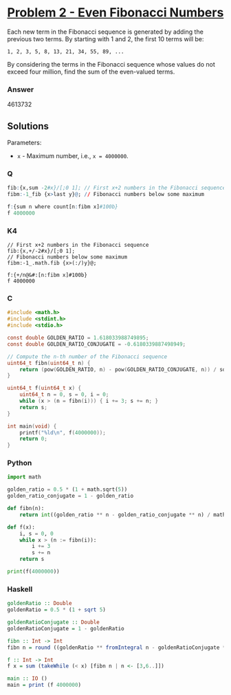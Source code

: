 
# [Problem 2 - Even Fibonacci Numbers](https://projecteuler.net/problem=2)

Each new term in the Fibonacci sequence is generated by adding the previous two terms. By starting with 1 and 2, the first 10 terms will be:

    1, 2, 3, 5, 8, 13, 21, 34, 55, 89, ...

By considering the terms in the Fibonacci sequence whose values do not exceed four million, find the sum of the even-valued terms.

### Answer

4613732

## Solutions

Parameters:
* `x` - Maximum number, i.e., `x = 4000000`.

### Q

```q
fib:{x,sum -2#x}/[;0 1]; // First x+2 numbers in the Fibonacci sequence
fibm:-1_fib {x>last y}@; // Fibonacci numbers below some maximum

f:{sum n where count[n:fibm x]#100b}
f 4000000
```

### K4

```k
// First x+2 numbers in the Fibonacci sequence
fib:{x,+/-2#x}/[;0 1];
// Fibonacci numbers below some maximum
fibm:-1_.math.fib {x>(:/)y}@; 

f:{+/n@&#:[n:fibm x]#100b}
f 4000000
```

### C

```c
#include <math.h>
#include <stdint.h>
#include <stdio.h>

const double GOLDEN_RATIO = 1.618033988749895;
const double GOLDEN_RATIO_CONJUGATE = -0.6180339887498949;

// Compute the n-th number of the Fibonacci sequence
uint64_t fibn(uint64_t n) {
    return (pow(GOLDEN_RATIO, n) - pow(GOLDEN_RATIO_CONJUGATE, n)) / sqrt(5);
}

uint64_t f(uint64_t x) {
    uint64_t n = 0, s = 0, i = 0;
    while (x > (n = fibn(i))) { i += 3; s += n; }
    return s;
}

int main(void) {
    printf("%ld\n", f(4000000)); 
    return 0; 
}
```

### Python

```python
import math

golden_ratio = 0.5 * (1 + math.sqrt(5))
golden_ratio_conjugate = 1 - golden_ratio

def fibn(n):
    return int((golden_ratio ** n - golden_ratio_conjugate ** n) / math.sqrt(5))

def f(x):
    i, s = 0, 0
    while x > (n := fibn(i)):
        i += 3
        s += n
    return s

print(f(4000000))
```

### Haskell

```haskell
goldenRatio :: Double
goldenRatio = 0.5 * (1 + sqrt 5)

goldenRatioConjugate :: Double
goldenRatioConjugate = 1 - goldenRatio

fibn :: Int -> Int
fibn n = round ((goldenRatio ** fromIntegral n - goldenRatioConjugate ** fromIntegral n) / sqrt 5)

f :: Int -> Int
f x = sum (takeWhile (< x) [fibn n | n <- [3,6..]])

main :: IO ()
main = print (f 4000000)
```
